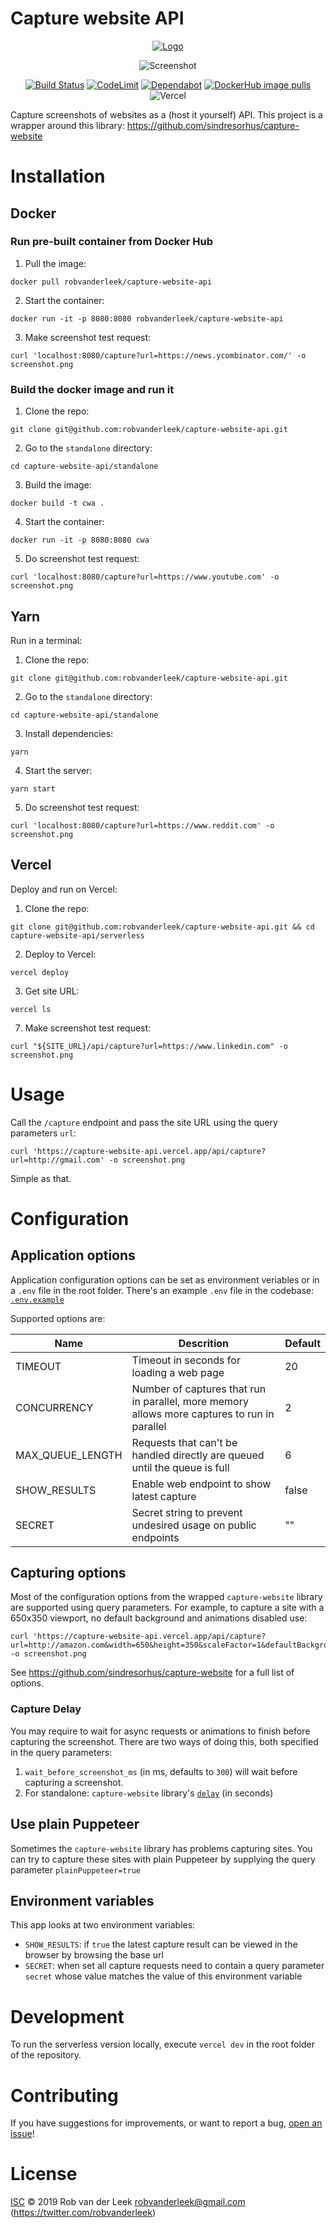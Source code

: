 # Capture website API

<div align="center">

[![Logo](static/logo_256x256.png)](https://www.freepik.com/icon/capture_6276243)

</div>

<div align="center">

![Screenshot](static/screenshot.png)

</div>

<div align="center">

[![Build Status](https://github.com/robvanderleek/capture-website-api/workflows/main/badge.svg)](https://github.com/robvanderleek/capture-website-api/actions)
[![CodeLimit](https://github.com/robvanderleek/capture-website-api/blob/_codelimit_reports/add-codelimit/badge.svg)](https://github.com/robvanderleek/capture-website-api/blob/_codelimit_reports/add-codelimit/codelimit.md)
[![Dependabot](https://badgen.net/badge/Dependabot/enabled/green?icon=dependabot)](https://dependabot.com/)
[![DockerHub image pulls](https://img.shields.io/docker/pulls/robvanderleek/capture-website-api)](https://hub.docker.com/r/robvanderleek/capture-website-api/)
![Vercel](https://vercelbadge.vercel.app/api/robvanderleek/capture-website-api)

</div>

Capture screenshots of websites as a (host it yourself) API. This project is a
wrapper around this library: https://github.com/sindresorhus/capture-website

# Installation

## Docker

### Run pre-built container from Docker Hub

1. Pull the image:
```
docker pull robvanderleek/capture-website-api
```

2. Start the container:
```
docker run -it -p 8080:8080 robvanderleek/capture-website-api
```

3. Make screenshot test request:
```
curl 'localhost:8080/capture?url=https://news.ycombinator.com/' -o screenshot.png
``` 

### Build the docker image and run it

1. Clone the repo:
```shell
git clone git@github.com:robvanderleek/capture-website-api.git
```

2. Go to the `standalone` directory:
```shell
cd capture-website-api/standalone
```

3. Build the image:
```shell
docker build -t cwa .
```

4. Start the container: 
```shell
docker run -it -p 8080:8080 cwa
```

5. Do screenshot test request:
```shell
curl 'localhost:8080/capture?url=https://www.youtube.com' -o screenshot.png
```

## Yarn

Run in a terminal:

1. Clone the repo:
```shell
git clone git@github.com:robvanderleek/capture-website-api.git
```

2. Go to the `standalone` directory:
```shell
cd capture-website-api/standalone
```

3. Install dependencies:
```shell
yarn
```

4. Start the server:
```shell
yarn start
```

5. Do screenshot test request:
```shell
curl 'localhost:8080/capture?url=https://www.reddit.com' -o screenshot.png
```

## Vercel

Deploy and run on Vercel:

1. Clone the repo:
```
git clone git@github.com:robvanderleek/capture-website-api.git && cd capture-website-api/serverless
```

2. Deploy to Vercel:
```shell
vercel deploy
```

3. Get site URL:
```shell
vercel ls 
```

7. Make screenshot test request:
```
curl "${SITE_URL}/api/capture?url=https://www.linkedin.com" -o screenshot.png
```

# Usage

Call the `/capture` endpoint and pass the site URL using the query parameters `url`:
```shell
curl 'https://capture-website-api.vercel.app/api/capture?url=http://gmail.com' -o screenshot.png
```
Simple as that.

# Configuration

## Application options

Application configuration options can be set as environment veriables or in 
a `.env` file in the root folder. There's an example `.env` file in the codebase: [`.env.example`](https://github.com/robvanderleek/capture-website-api/blob/main/.env.example)

Supported options are:

| Name | Descrition | Default |
|---|---|---|
| TIMEOUT | Timeout in seconds for loading a web page | 20 |
| CONCURRENCY | Number of captures that run in parallel, more memory allows more captures to run in parallel | 2 |
| MAX_QUEUE_LENGTH | Requests that can't be handled directly are queued until the queue is full | 6 |
| SHOW_RESULTS | Enable web endpoint to show latest capture | false |
| SECRET | Secret string to prevent undesired usage on public endpoints | "" |

## Capturing options

Most of the configuration options from the wrapped `capture-website` library are supported using query parameters. 
For example, to capture a site with a 650x350 viewport, no default background and animations disabled use:
```
curl 'https://capture-website-api.vercel.app/api/capture?url=http://amazon.com&width=650&height=350&scaleFactor=1&defaultBackground=false&disableAnimations=true&wait_before_screenshot_ms=300' -o screenshot.png
```

See https://github.com/sindresorhus/capture-website for a full list of options.

### Capture Delay

You may require to wait for async requests or animations to finish before capturing the screenshot. There are two ways of doing this, both specified in the query parameters:

1. `wait_before_screenshot_ms` (in ms, defaults to `300`) will wait before capturing a screenshot.
2. For standalone: `capture-website` library's [`delay`](https://github.com/sindresorhus/capture-website#delay) (in seconds)

## Use plain Puppeteer 

Sometimes the `capture-website` library has problems capturing sites. You can
try to capture these sites with plain Puppeteer by supplying the query
parameter `plainPuppeteer=true`

## Environment variables

This app looks at two environment variables:

* `SHOW_RESULTS`: if `true` the latest capture result can be viewed in the
  browser by browsing the base url  
* `SECRET`: when set all capture requests need to contain a query parameter
  `secret` whose value matches the value of this environment variable

# Development

To run the serverless version locally, execute `vercel dev` in the root folder
of the repository.

# Contributing

If you have suggestions for improvements, or want to report a bug, [open an
issue](https://github.com/robvanderleek/capture-website-api/issues)!

# License

[ISC](LICENSE) © 2019 Rob van der Leek <robvanderleek@gmail.com>
(https://twitter.com/robvanderleek)
